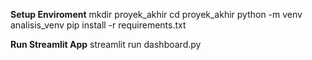 **Setup Enviroment**
mkdir proyek_akhir
cd proyek_akhir
python -m venv analisis_venv
pip install -r requirements.txt

**Run Streamlit App**
streamlit run dashboard.py
